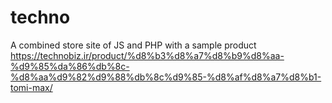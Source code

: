 # techno
A combined store site of JS and PHP with a sample product
https://technobiz.ir/product/%d8%b3%d8%a7%d8%b9%d8%aa-%d9%85%da%86%db%8c-%d8%aa%d9%82%d9%88%db%8c%d9%85-%d8%af%d8%a7%d8%b1-tomi-max/
